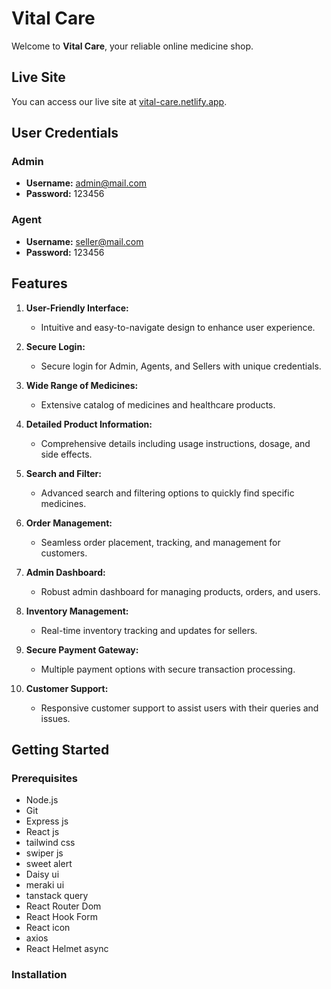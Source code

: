 # Vital Care

Welcome to **Vital Care**, your reliable online medicine shop.

## Live Site
You can access our live site at [vital-care.netlify.app](https://vital-care.netlify.app).

## User Credentials

### Admin
- **Username:** admin@mail.com
- **Password:** 123456

### Agent
- **Username:** seller@mail.com
- **Password:** 123456

## Features

1. **User-Friendly Interface:**
   - Intuitive and easy-to-navigate design to enhance user experience.
   
2. **Secure Login:**
   - Secure login for Admin, Agents, and Sellers with unique credentials.

3. **Wide Range of Medicines:**
   - Extensive catalog of medicines and healthcare products.

4. **Detailed Product Information:**
   - Comprehensive details including usage instructions, dosage, and side effects.

5. **Search and Filter:**
   - Advanced search and filtering options to quickly find specific medicines.

6. **Order Management:**
   - Seamless order placement, tracking, and management for customers.

7. **Admin Dashboard:**
   - Robust admin dashboard for managing products, orders, and users.

8. **Inventory Management:**
   - Real-time inventory tracking and updates for sellers.

9. **Secure Payment Gateway:**
   - Multiple payment options with secure transaction processing.

10. **Customer Support:**
    - Responsive customer support to assist users with their queries and issues.

## Getting Started

### Prerequisites
- Node.js
- Git
- Express js
- React js
- tailwind css
- swiper js
- sweet alert
- Daisy ui
- meraki ui
- tanstack query
- React Router Dom
- React Hook Form
- React icon
- axios
- React Helmet async

### Installation
